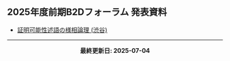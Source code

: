 ## 2025年度前期B2Dフォーラム 発表資料

- [証明可能性述語の様相論理 (渋谷)](./B2DForum_2025-7_SHIBUYA.pdf)
---

<p align="center"><strong>最終更新日: 2025-07-04</strong></p>
